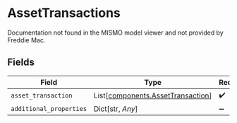 # AssetTransactions

Documentation not found in the MISMO model viewer and not provided by Freddie Mac.


## Fields

| Field                                                                            | Type                                                                             | Required                                                                         | Description                                                                      |
| -------------------------------------------------------------------------------- | -------------------------------------------------------------------------------- | -------------------------------------------------------------------------------- | -------------------------------------------------------------------------------- |
| `asset_transaction`                                                              | List[[components.AssetTransaction](../../models/components/assettransaction.md)] | :heavy_check_mark:                                                               | N/A                                                                              |
| `additional_properties`                                                          | Dict[str, *Any*]                                                                 | :heavy_minus_sign:                                                               | N/A                                                                              |